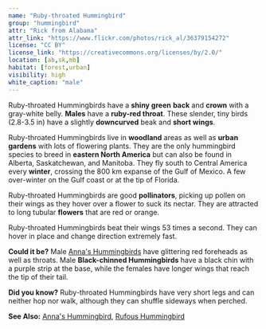 ```yaml
---
name: "Ruby-throated Hummingbird"
group: "hummingbird"
attr: "Rick from Alabama"
attr_link: "https://www.flickr.com/photos/rick_al/36379154272"
license: "CC BY"
license_link: "https://creativecommons.org/licenses/by/2.0/"
location: [ab,sk,mb]
habitat: [forest,urban]
visibility: high
white_caption: "male"
---
```

Ruby-throated Hummingbirds have a **shiny green** **back** and **crown** with a gray-white belly. **Males** have a **ruby-red throat**. These slender, tiny birds (2.8-3.5 in) have a slightly **downcurved** beak and **short wings**.

Ruby-throated Hummingbirds live in **woodland** areas as well as **urban gardens** with lots of flowering plants. They are the only hummingbird species to breed in **eastern North America** but can also be found in Alberta, Saskatchewan, and Manitoba. They fly south to Central America every **winter**, crossing the 800 km expanse of the Gulf of Mexico. A few over-winter on the Gulf coast or at the tip of Florida.

Ruby-throated Hummingbirds are good **pollinators**, picking up pollen on their wings as they hover over a flower to suck its nectar. They are attracted to long tubular **flowers** that are red or orange.

Ruby-throated Hummingbirds beat their wings 53 times a second. They can hover in place and change direction extremely fast.

**Could it be?** Male [Anna's Hummingbirds](/birds/annas/) have glittering red foreheads as well as throats. Male **Black-chinned Hummingbirds** have a black chin with a purple strip at the base, while the females have longer wings that reach the tip of their tail.

**Did you know?** Ruby-throated Hummingbirds have very short legs and can neither hop nor walk, although they can shuffle sideways when perched.

<!-- generated, do not edit -->
**See Also:**
[Anna's Hummingbird](/birds/annas/),
[Rufous Hummingbird](/birds/rufhum/)

